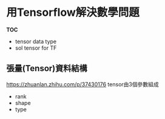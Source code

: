 # 用Tensorflow解決數學問題

**TOC**
- tensor data type
- sol tensor for TF

## 張量(Tensor)資料結構

https://zhuanlan.zhihu.com/p/37430176
tensor由3個參數組成
- rank
- shape
- type

  
